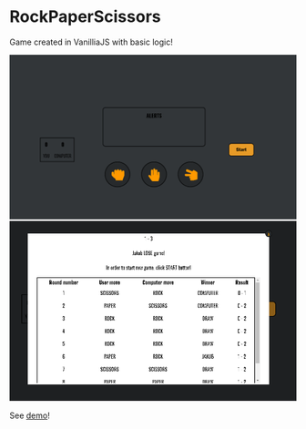 # RockPaperScissors

Game created in VanilliaJS with basic logic!

![Project picture](/assets/rock.png)
![Project picture](/assets/rock-2.png)

See [demo](https://cruznovsky.github.io/RockPaperScissors/)!
